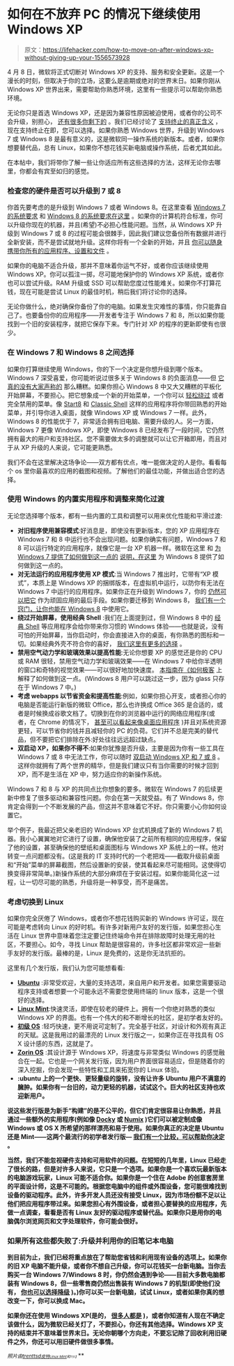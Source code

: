 # 如何在不放弃 PC 的情况下继续使用 Windows XP

> 原文：<https://lifehacker.com/how-to-move-on-after-windows-xp-without-giving-up-your-1556573928>

4 月 8 日，微软将正式切断对 Windows XP 的支持、服务和安全更新。这是一个漫长的时刻，但取决于你的立场，这要么是逾期或绝对的世界末日。如果你刚从 Windows XP 世界出来，需要帮助你熟悉环境，这里有一些提示可以帮助你熟悉环境。



无论你只是首选 Windows XP，还是因为兼容性原因被迫使用，或者你的公司不会升级，别担心， [还有很多你剩下的](http://techcrunch.com/2014/04/02/discontinued-windowsxp-still-no-2-desktop-os-after-windows7-windows-8-lagging-far-behind/) 。我们已经讨论了 [支持终止的真正含义](http://lifehacker.com/what-should-i-do-with-my-old-windows-xp-laptop-493108508/all) ，现在支持终止在即，您可以选择。如果你熟悉 Windows 世界，升级到 Windows 7 或 Windows 8 是最有意义的，这是微软同一操作系统的新版本。或者，如果你想要替代品，总有 Linux，如果你不想花钱买新电脑或操作系统，后者尤其如此。

在本帖中，我们将带你了解一些让你适应所有这些选择的方法，这样无论你去哪里，你都会有宾至如归的感觉。

### 检查您的硬件是否可以升级到 7 或 8

你首先要考虑的是升级到 Windows 7 或者 Windows 8。在这里查看 [Windows 7 的系统要求](http://windows.microsoft.com/en-us/windows7/products/system-requirements) 和 [Windows 8 的系统要求在这里](http://windows.microsoft.com/en-us/windows-8/system-requirements) 。如果你的计算机符合标准，你可以升级你现在的机器，并且(希望)不必担心性能问题。当然，从 Windows XP 升级到 Windows 7 或 8 的过程可能会很棘手，因此我们建议您备份所有数据并进行全新安装，而不是尝试就地升级。这样你将有一个全新的开始，并且 [你可以随身携带你所有的应用程序、设置和文件](https://lifehacker.com/how-to-do-a-clean-install-of-windows-without-losing-you-5983652) 。

如果你的电脑不适合升级，那并不意味着你运气不好，或者你应该继续使用 Windows XP。你可以孤注一掷，尽可能地保护你的 Windows XP 系统，或者你也可以尝试升级。RAM 升级或 SSD 可以帮助您度过性能难关。如果你不打算花钱，现在可能是尝试 Linux 的最佳时机，稍后我们将讨论你的选择。

无论你做什么，绝对确保你备份了你的电脑。如果发生灾难性的事情，你只能靠自己了。也要备份你的应用程序——开发者专注于 Windows 7 和 8，所以如果你能找到一个旧的安装程序，就把它保存下来。专门针对 XP 的程序的更新即使有也很少。

### 在 Windows 7 和 Windows 8 之间选择

如果你打算继续使用 Windows，你的下一个决定是你想升级到哪个版本。Windows 7 深受喜爱，你可能听说过很多关于 Windows 8 的负面消息——但 [它真的没有大家声称的](https://lifehacker.com/why-does-everyone-hate-windows-8-should-i-upgrade-5955229) 那么糟糕。如果你担心 Windows 8 中又大又糟糕的平板化开始屏幕，不要担心。把它想象成一个新的开始菜单，一个你可以 [轻松绕过](http://lifehacker.com/how-to-bring-the-start-menu-back-in-windows-8-5955089) 或者完全禁用的菜单。像 [Start8](http://www.stardock.com/products/start8/) 和 [Classic Shell](http://www.classicshell.net/) 这样的应用程序将你带回熟悉的开始菜单，并引导你进入桌面，就像 Windows XP 或 Windows 7 一样。此外，Windows 8 的性能优于 7，非常适合拥有旧电脑、需要升级的人。另一方面，Windows 7 更像 Windows XP，即使 Windows 8 已经发布了一段时间，它仍然拥有最大的用户和支持社区。您不需要做太多的调整就可以让它开箱即用，而且对于从 XP 升级的人来说，它可能更熟悉。

我们不会在这里解决这场争论——双方都有优点，唯一能做决定的人是你。看看每个 os 里你最喜欢的应用的截图和视频。了解他们的最佳功能，并做出适合您的选择。

### 使用 Windows 的内置实用程序和调整来简化过渡

无论您选择哪个版本，都有一些内置的工具和调整可以用来优化性能和平滑过渡:

*   **对旧程序使用兼容模式**:好消息是，即使没有更新版本，您的 XP 应用程序在 Windows 7 和 8 中运行也不会出现问题。如果你确实有问题，Windows 7 和 8 可以运行特定的应用程序，就像它是一台 XP 机器一样。微软在这里 和 [为 Windows 7 提供了如何做到这一点的](http://windows.microsoft.com/en-us/windows-8/older-programs-compatible-version-windows) [说明，在这里](http://windows.microsoft.com/en-us/windows/make-older-programs-run#1TC=windows-7) 为 Windows 8 提供了如何做到这一点的。
*   **对无法运行的应用程序使用 XP 模式**:当 Windows 7 推出时，它带有“XP 模式”，本质上是 Windows XP 的捆绑版本，在虚拟机中运行，以防你有无法在 Windows 7 中运行的应用程序。如果你正在升级到 Windows 7，你的 [仍然可以把它](http://windows.microsoft.com/en-US/windows7/install-and-use-windows-xp-mode-in-windows-7) 作为顽固应用的最后手段。如果你要迁移到 Windows 8， [我们有一个窍门，让你也能在 Windows 8](https://lifehacker.com/how-to-run-windows-xp-for-free-in-windows-8-5965889) 中使用它。
*   **绕过开始屏幕，使用经典 Shell** :我们在上面提到过，但 Windows 8 中的 [经典 Shell](http://www.classicshell.net/) 等应用程序会给你带来你习惯的 Windows 体验——也就是说，没有可怕的开始屏幕，当你启动时，你会直接进入你的桌面，有你熟悉的图标和一切。如果经典外壳不符合你的喜好， [我们这里有更多的选择](http://lifehacker.com/how-to-bring-the-start-menu-back-in-windows-8-5955089) 。
*   **禁用空气动力学和玻璃效果以提高性能**:无论你想要 XP 的感觉还是你的 CPU 或 RAM 很轻，禁用空气动力学和玻璃效果——在 Windows 7 中给你半透明的窗口和奇特的视觉效果——可以很好地加快速度。 [本指南在《如何极客](http://www.howtogeek.com/howto/windows-vista/disable-aero-on-windows-vista/) 上解释了如何做到这一点。(Windows 8 用户可以跳过这一步，因为 glass 只存在于 Windows 7 中。)
*   **考虑 webapps 以节省资金和提高性能**:例如，如果你担心开支，或者担心你的电脑是否能运行新版的微软 Office，那么也许换成 Office 365 是合适的，或者是时候换成谷歌文档了。切换到在你的浏览器中运行的网络应用程序(或者，在 Chrome 的情况下， [甚至可以看起来像桌面应用程序](http://lifehacker.com/new-chrome-apps-run-on-your-desktop-offline-and-outsid-1258080268) )并且对系统资源更轻，可以节省你的钱并且减轻你的 PC 的负荷。它们并不总是完美的替代品，但不要把它们排除在外:好处往往远远超过缺点。
*   **双启动 XP，如果你不得不**:如果你犹豫是否升级，主要是因为你有一些工具在 Windows 7 或 8 中无法工作，你可以随时 [双启动 Windows XP 和 7 或 8](http://lifehacker.com/how-to-dual-boot-windows-7-with-xp-or-vista-5126781) 。这样你就拥有了两个世界的精华，但是我们建议只有当你需要的时候才回到 XP，而不是生活在 XP 中，努力适应你的新操作系统。

Windows 7 和 8 与 XP 的共同点比你想象的要多。微软在 Windows 7 的后续更新中修复了很多驱动和兼容性问题。你会在第一天就受益。有了 Windows 8，你肯定会得到一个不断发展的产品，但这并不意味着它不好。你只需要小心你如何设置它。

举个例子，我最近把父亲老旧的 Windows XP 台式机换成了新的 Windows 7 机器。我小心翼翼地对它进行了设置，确保他安装了之前所有相同的应用程序，保留了他的设置，甚至确保他的壁纸和桌面图标与 Windows XP 系统上的一样。他对转变一点问题都没有。(这是我的 IT 支持时代的一个老把戏——截取升级前桌面和“开始”菜单的屏幕截图，然后设置新的安装，使其看起来尽可能相同。这使得切换变得非常简单。)新操作系统的大部分麻烦在于安装过程。如果你能简化这一过程，让一切尽可能的熟悉，升级将是一种享受，而不是痛苦。

### 考虑切换到 Linux

如果你完全厌倦了 Windows，或者你不想花钱购买新的 Windows 许可证，现在可能是考虑转向 Linux 的好时机。有许多对新用户友好的发行版，如果您担心生活在 Linux 世界中意味着您注定要记住终端命令并在排除故障时处理无用的社区，不要担心。如今，寻找 Linux 帮助是很容易的，许多社区都非常欢迎一些新手友好的发行版。最棒的是，Linux 是免费的，这是你无法抗拒的。

这里有几个发行版，我们认为您可能想看看:

*   [**Ubuntu**](http://www.ubuntu.com/) :非常受欢迎，大量的支持选项，来自用户和开发者。如果您需要驱动程序支持或者想要一个可能永远不需要您使用终端的 linux 版本，这是一个很好的选择。
*   [**Linux Mint**](http://www.linuxmint.com/):快速灵活，即使在较老的硬件上。拥有一个你绝对熟悉的类似 Windows XP 的界面。也有一个伟大的和不断增长的社区，是初学者友好的。
*   [**初级 OS**](http://elementaryos.org/) :轻巧快速，更不用说可定制了。完全基于社区，对设计和外观有真正的天赋。这是我用过的最漂亮的 Linux 发行版之一，如果你正在寻找具有 OS X 设计感的东西，这就是了。
*   [**Zorin OS**](http://zorin-os.com/) :其设计源于 Windows XP，将速度与非常类似 Windows 的感觉融合在一起。它也是一个网关发行版，因为用户界面很容易适应，但是随着你的深入挖掘，你会发现一些特性和工具来拓宽你的 Linux 体验。
*   [](http://lubuntu.net/)**:ubuntu 上的一个更快、更轻量级的旋转，没有让许多 Ubuntu 用户不满意的臃肿。如果你有一台旧的，动力更轻的机器，试试这个。巨大的社区支持也欢迎新用户。**

**说这些发行版是为新手“构建”的是不公平的，但它们肯定很容易让你熟悉，并且通过一些额外的实用程序(例如像 [Docky](http://wiki.go-docky.com/index.php?title=Welcome_to_the_Docky_wiki) 或 [Numix](http://numixproject.org/) )它们可以被定制成像 Windows 或 OS X 所希望的那样漂亮和易于使用。如果你真正的决定是 Ubuntu 还是 Mint——这两个最流行的初学者发行版— [我们有一个比较，可以帮助你决定](https://lifehacker.com/ubuntu-vs-mint-which-linux-distro-is-better-for-begin-5993297) 。**

**当然，我们不能忽视硬件支持和可用软件的问题。在短短的几年里，Linux 已经走了很长的路，但是对许多人来说，它只是一个选项。如果你是一个喜欢玩最新版本的电脑游戏玩家，Linux 可能不适合你。如果你是一个住在 Adobe 的创意套房里的平面设计师，这是不可能的。根据您电脑中的组件或外围设备，您可能很难找到设备的驱动程序。此外，许多开发人员还没有接受 Linux，因为市场份额不足以让他们把应用程序带过来。如果您担心有外围设备，或者担心要替换的应用程序，先做一点调查，看看是否有 Linux 友好的驱动程序或替代品。如果你只是用你的电脑偶尔浏览网页和文字处理软件，你可能会很好。**

### **如果所有这些都失败了:升级并利用你的旧笔记本电脑**

**到目前为止，我们已经将重点放在了帮助您省钱和利用现有设备的选项上。如果你的旧 XP 电脑不能升级，或者你不想自己升级，你可以花钱买一台新电脑。当你去购买一台 Windows 7/Windows 8 时，你仍然会遇到争论——目前大多数电脑都装有 Windows 8，但一些零售商仍然出售装有 Windows 7 的机型(即使他们没有， [你也可以选择降级](https://lifehacker.com/downgrade-your-new-windows-8-computer-to-windows-7-for-5974318) )。)你可以买一台新电脑，试试 Linux，或者如果你真的想改变一下，你可以换成 Mac。**

**如果你还在使用 Windows XP(是的， [很多人都是](http://thenextweb.com/microsoft/2014/04/01/windows-7-outgains-windows-8-8-1-market-share-windows-xp-still-27/?) )，或者你知道有人现在不确定该做什么，因为微软已经关灯了，不要担心，你还有其他选择。Windows XP 支持的结束并不意味着世界末日。无论你朝哪个方向走，不要忘记除了回收利用旧硬件之外，你还可以用旧硬件做很多事情。**

***<small>照片由</small>*[*<small>trenttsd</small>*](https://www.flickr.com/photos/84335369@N00/3325683561)*<small></small>*<small>[*<small>皮特</small>*](https://www.flickr.com/photos/comedynose/4905882180)*<small></small>*<small>[*<small>Linux Mint</small>*](http://www.linuxmint.com/)*<small>和<small>T51】</small></small>*</small></small>**

**<small><small></small></small>**